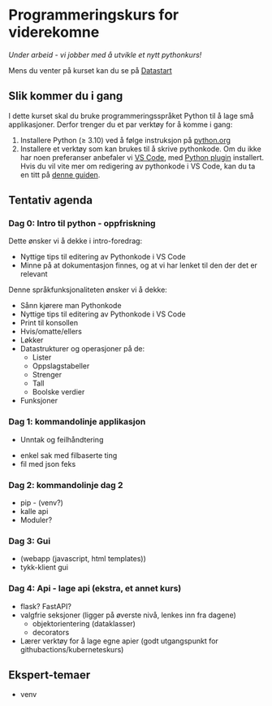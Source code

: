 # Programmeringskurs for viderekomne

_Under arbeid - vi jobber med å utvikle et nytt pythonkurs!_

Mens du venter på kurset kan du se på [Datastart](https://tv.nrk.no/serie/datastart)

## Slik kommer du i gang
I dette kurset skal du bruke programmeringsspråket Python til å lage små applikasjoner. Derfor trenger du et par verktøy for å komme i gang:
1. Installere Python (&ge; 3.10) ved å følge instruksjon på [python.org](https://www.python.org/downloads/)
2. Installere et verktøy som kan brukes til å skrive pythonkode. Om du ikke har noen preferanser anbefaler vi [VS Code](https://code.visualstudio.com/), med [Python plugin](https://marketplace.visualstudio.com/items?itemName=ms-python.python) installert. Hvis du vil vite mer om redigering av pythonkode i VS Code, kan du ta en titt på [denne guiden](https://code.visualstudio.com/docs/languages/python).


## Tentativ agenda

### Dag 0: Intro til python - oppfriskning
Dette ønsker vi å dekke i intro-foredrag:
- Nyttige tips til editering av Pythonkode i VS Code
- Minne på at dokumentasjon finnes, og at vi har lenket til den der det er relevant


Denne språkfunksjonaliteten ønsker vi å dekke:
- Sånn kjørere man Pythonkode
- Nyttige tips til editering av Pythonkode i VS Code
- Print til konsollen
- Hvis/omatte/ellers
- Løkker
- Datastrukturer og operasjoner på de:
    - Lister
    - Oppslagstabeller
    - Strenger
    - Tall
    - Boolske verdier
- Funksjoner

### Dag 1: kommandolinje applikasjon
- Unntak og feilhåndtering
* enkel sak med filbaserte ting
* fil med json feks

### Dag 2: kommandolinje dag 2
* pip - (venv?)
* kalle api
* Moduler?

### Dag 3: Gui
* (webapp (javascript, html templates))
* tykk-klient gui

### Dag 4: Api - lage api (ekstra, et annet kurs)
* flask? FastAPI?
* valgfrie seksjoner (ligger på øverste nivå, lenkes inn fra dagene)
  * objektorientering (dataklasser) 
  * decorators
* Lærer verktøy for å lage egne apier (godt utgangspunkt for githubactions/kuberneteskurs)

## Ekspert-temaer
* venv

